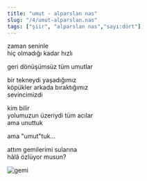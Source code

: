 ```yaml
---
title: "umut - alparslan nas"
slug: "/4/umut-alparslan.nas"
tags: ["şiir", "alparslan nas","sayı:dört"]
---
```


zaman seninle  
hiç olmadığı kadar hızlı

geri dönüşümsüz tüm umutlar

bir tekneydi yaşadığımız\
köpükler arkada bıraktığımız\
sevincimizdi

kim bilir\
yolumuzun üzeriydi tüm acılar\
ama unuttuk

ama "umut"tuk...

attım gemilerimi sularına\
hâlâ özlüyor musun?

![gemi](/img/4.02.jpg)